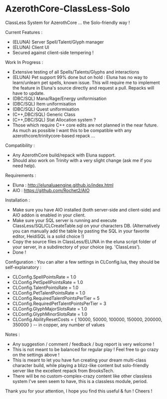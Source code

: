 # AzerothCore-ClassLess-Solo

ClassLess System for AzerothCore ... the Solo-friendly way !

Current Features :
- (ELUNA) Server Spell/Talent/Glyph manager
- (ELUNA) Client UI
- Secured against client-side tempering !

Work In Progress :
- Extensive testing of all Spells/Talents/Glyphs and interactions
- (ELUNA) Pet support 99% done but on hold : Eluna has no way to learn/unlearn pet spells, known issue. This
will require me to implement the feature in Eluna's source directly and request a pull. Repacks will have to
update.
- (DBC/SQL) Mana/Rage/Energy uniformisation
- (DBC/SQL) Item uniformisation
- (DBC/SQL) Quest uniformisation
- (C++,DBC/SQL) Generic Class
- (C++,DBC/SQL) Stat Allocation system ?
- Those which require C++ core edits are not planned in the near future. As much as possible I want this to
be compatible with any azerothcore/trinitycore-based repack ...

Compatibility :
- Any AzerothCore build/repack with Eluna support.
- Should also work on Trinity with a very slight change (ask me if you need help).

Requirements :
- Eluna : http://elunaluaengine.github.io/index.html
- AIO : https://github.com/Rochet2/AIO

Installation :
- Make sure you have AIO installed (both server-side and client-side) and AIO addon is enabled in your client.
- Make sure your SQL server is running and execute ClassLess/SQL/CLCreateTable.sql on your characters DB.
(Alternatively you can manually add the table by pasting the SQL in your favorite editor, HeidiSQL is a solid choice !)
- Copy the source files in ClassLess/ELUNA in the eluna script folder of your server, in a subdirectory of your choice (eg. 'ClassLess').
- Done !

Configuration : You can alter a few settings in CLConfig.lua, they should be self-explanatory :
- CLConfig.SpellPointsRate = 1.0
- CLConfig.PetSpellPointsRate = 1.0
- CLConfig.TalentPointsRate = 1.0
- CLConfig.PetTalentPointsRate = 1.0
- CLConfig.RequiredTalentPointsPerTier = 5
- CLConfig.RequiredPetTalentPointsPerTier = 3
- CLConfig.GlyphMajorSlotsRate = 1.0
- CLConfig.GlyphMinorSlotsRate = 1.0
- CLConfig.AbilityResetCosts = { 10000, 50000, 100000, 150000, 200000, 350000 } -- in copper, any number of values

Notes :
- Any suggestion / comment / feedback / bug report is very welcome !
- This is not meant to be balanced for regular play ! Feel free to go crazy on the settings above !
- This is meant to let you have fun creating your dream multi-class character build, while playing
a blizz-like content but solo-friendly server like the excellent repack from BrooksTech.
- There will be no custom-complex-crazy content like other classless system I've seen seem to have,
this is a classless module, period.

Thank you for your attention, I hope you find this useful & fun ! Cheers !

